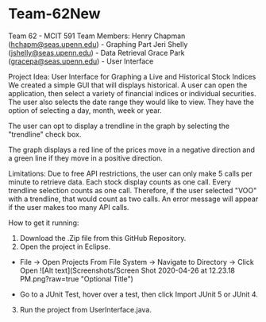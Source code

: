 # Team-62New
Team 62 - MCIT 591
Team Members: 
Henry Chapman (hchapm@seas.upenn.edu) - Graphing Part
Jeri Shelly (jshelly@seas.upenn.edu) - Data Retrieval
Grace Park (gracepa@seas.upenn.edu) - User Interface

Project Idea: User Interface for Graphing a Live and Historical Stock Indices We created a simple GUI that will displays historical. A user can open the application, then select a variety of financial indices or individual securities. The user also selects the date range they would like to view. They have the option of selecting a day, month, week or year.

The user can opt to display a trendline in the graph by selecting the "trendline" check box. 

The graph displays a red line of the prices move in a negative direction and a green line if they move in a positive direction.

Limitations:
Due to free API restrictions, the user can only make 5 calls per minute to retrieve data. Each stock display counts as one call. Every trendline selection counts as one call. Therefore, if the user selected "VOO" with a trendline, that would count as two calls. An error message will appear if the user makes too many API calls. 

How to get it running:
1. Download the .Zip file from this GitHub Repository.
2. Open the project in Eclipse. 
 - File -> Open Projects From File System -> Navigate to Directory -> Click Open
 ![Alt text](Screenshots/Screen Shot 2020-04-26 at 12.23.18 PM.png?raw=true "Optional Title")
 
 - Go to a JUnit Test, hover over a test, then click Import JUnit 5 or JUnit 4. 
 
 
3. Run the project from UserInterface.java.
